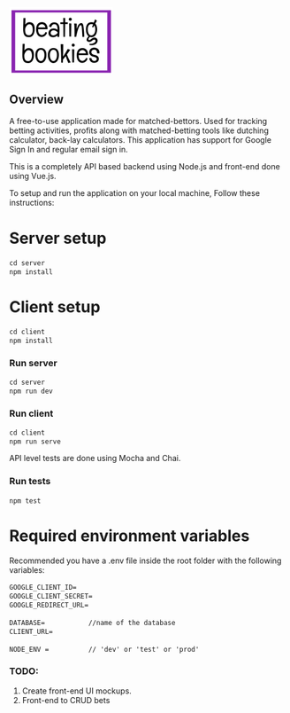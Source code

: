 
![Beating Bookies Logo](client/public/logo.png)

## Overview

A free-to-use application made for matched-bettors. Used for tracking betting activities, profits along with matched-betting tools like dutching calculator, back-lay calculators. This application has support for Google Sign In and regular email sign in.

This is a completely API based backend using Node.js and front-end done using Vue.js.

To setup and run the application on your local machine, Follow these instructions:

# Server setup

```
cd server
npm install
```

# Client setup

```
cd client
npm install
```

### Run server

```
cd server
npm run dev
```

### Run client

```
cd client
npm run serve
```

API level tests are done using Mocha and Chai. 

### Run tests

```
npm test
```

# Required environment variables

Recommended you have a .env file inside the root folder with the following variables:
```
GOOGLE_CLIENT_ID= 
GOOGLE_CLIENT_SECRET=
GOOGLE_REDIRECT_URL=

DATABASE=           //name of the database
CLIENT_URL=

NODE_ENV =          // 'dev' or 'test' or 'prod'
``` 

### TODO:

1. Create front-end UI mockups.
2. Front-end to CRUD bets
